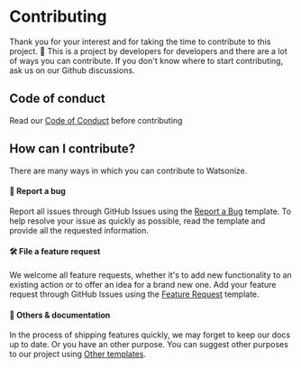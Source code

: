 # Contributing

Thank you for your interest and for taking the time to contribute to this project. 🙌 
This is a project by developers for developers and there are a lot of ways you can contribute. 
If you don't know where to start contributing, ask us on our Github discussions. 

## Code of conduct

Read our [Code of Conduct](CODE_OF_CONDUCT.md) before contributing

## How can I contribute?

There are many ways in which you can contribute to Watsonize.

#### 🐛 Report a bug
Report all issues through GitHub Issues using the [Report a Bug](https://github.com/watsonize/watsonize/issues/new?template=bug_report.md&title=Bug) template.
To help resolve your issue as quickly as possible, read the template and provide all the requested information.

#### 🛠 File a feature request
We welcome all feature requests, whether it's to add new functionality to an existing action or to offer an idea for a brand new one.
Add your feature request through GitHub Issues using the [Feature Request](https://github.com/watsonize/watsonize/issues/new?template=feature_request.md&title=Feature) template.

#### 📝 Others & documentation
In the process of shipping features quickly, we may forget to keep our docs up to date. Or you have an other purpose. You can suggest other purposes to our project using [Other templates](https://github.com/watsonize/watsonize/issues/new/choose).
